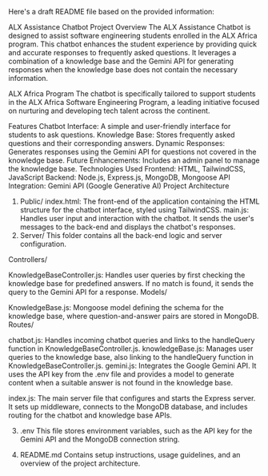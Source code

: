 Here's a draft README file based on the provided information:

ALX Assistance Chatbot
Project Overview
The ALX Assistance Chatbot is designed to assist software engineering students enrolled in the ALX Africa program. This chatbot enhances the student experience by providing quick and accurate responses to frequently asked questions. It leverages a combination of a knowledge base and the Gemini API for generating responses when the knowledge base does not contain the necessary information.

ALX Africa Program
The chatbot is specifically tailored to support students in the ALX Africa Software Engineering Program, a leading initiative focused on nurturing and developing tech talent across the continent.

Features
Chatbot Interface: A simple and user-friendly interface for students to ask questions.
Knowledge Base: Stores frequently asked questions and their corresponding answers.
Dynamic Responses: Generates responses using the Gemini API for questions not covered in the knowledge base.
Future Enhancements: Includes an admin panel to manage the knowledge base.
Technologies Used
Frontend: HTML, TailwindCSS, JavaScript
Backend: Node.js, Express.js, MongoDB, Mongoose
API Integration: Gemini API (Google Generative AI)
Project Architecture
1. Public/
index.html: The front-end of the application containing the HTML structure for the chatbot interface, styled using TailwindCSS.
main.js: Handles user input and interaction with the chatbot. It sends the user's messages to the back-end and displays the chatbot's responses.
2. Server/
This folder contains all the back-end logic and server configuration.

Controllers/

KnowledgeBaseController.js: Handles user queries by first checking the knowledge base for predefined answers. If no match is found, it sends the query to the Gemini API for a response.
Models/

KnowledgeBase.js: Mongoose model defining the schema for the knowledge base, where question-and-answer pairs are stored in MongoDB.
Routes/

chatbot.js: Handles incoming chatbot queries and links to the handleQuery function in KnowledgeBaseController.js.
knowledgeBase.js: Manages user queries to the knowledge base, also linking to the handleQuery function in KnowledgeBaseController.js.
gemini.js: Integrates the Google Gemini API. It uses the API key from the .env file and provides a model to generate content when a suitable answer is not found in the knowledge base.

index.js: The main server file that configures and starts the Express server. It sets up middleware, connects to the MongoDB database, and includes routing for the chatbot and knowledge base APIs.

3. .env
This file stores environment variables, such as the API key for the Gemini API and the MongoDB connection string.

4. README.md
Contains setup instructions, usage guidelines, and an overview of the project architecture.

